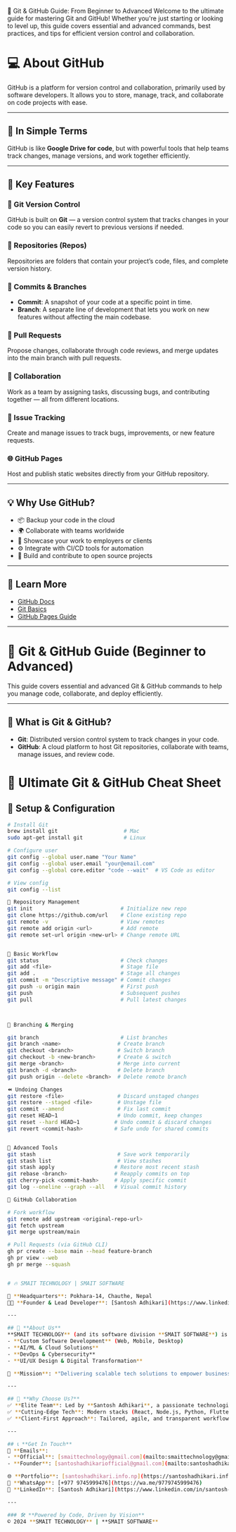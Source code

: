 
🚀 Git & GitHub Guide: From Beginner to Advanced
Welcome to the ultimate guide for mastering Git and GitHub! Whether you're just starting or looking to level up, this guide covers essential and advanced commands, best practices, and tips for efficient version control and collaboration.

# 💻 About GitHub

GitHub is a platform for version control and collaboration, primarily used by software developers. It allows you to store, manage, track, and collaborate on code projects with ease.

---

## 🧠 In Simple Terms

GitHub is like **Google Drive for code**, but with powerful tools that help teams track changes, manage versions, and work together efficiently.

---

## 🔧 Key Features

### 🔁 Git Version Control
GitHub is built on **Git** — a version control system that tracks changes in your code so you can easily revert to previous versions if needed.

### 📁 Repositories (Repos)
Repositories are folders that contain your project’s code, files, and complete version history.

### 📝 Commits & Branches
- **Commit**: A snapshot of your code at a specific point in time.
- **Branch**: A separate line of development that lets you work on new features without affecting the main codebase.

### 🔀 Pull Requests
Propose changes, collaborate through code reviews, and merge updates into the main branch with pull requests.

### 🤝 Collaboration
Work as a team by assigning tasks, discussing bugs, and contributing together — all from different locations.

### 🐞 Issue Tracking
Create and manage issues to track bugs, improvements, or new feature requests.

### 🌐 GitHub Pages
Host and publish static websites directly from your GitHub repository.

---

## 💡 Why Use GitHub?

- 📦 Backup your code in the cloud  
- 🌍 Collaborate with teams worldwide  
- 💼 Showcase your work to employers or clients  
- ⚙️ Integrate with CI/CD tools for automation  
- 🚀 Build and contribute to open source projects  

---

## 🔗 Learn More

- [GitHub Docs](https://docs.github.com)
- [Git Basics](https://git-scm.com/book/en/v2)
- [GitHub Pages Guide](https://pages.github.com/)

------ 


# 🚀 Git & GitHub Guide (Beginner to Advanced)

This guide covers essential and advanced Git & GitHub commands to help you manage code, collaborate, and deploy efficiently.

---

## 🧠 What is Git & GitHub?

- **Git**: Distributed version control system to track changes in your code.
- **GitHub**: A cloud platform to host Git repositories, collaborate with teams, manage issues, and review code.

# 🚀 Ultimate Git & GitHub Cheat Sheet

## 🔧 Setup & Configuration
```bash
# Install Git
brew install git                     # Mac
sudo apt-get install git             # Linux

# Configure user
git config --global user.name "Your Name"
git config --global user.email "your@email.com"
git config --global core.editor "code --wait"  # VS Code as editor

# View config
git config --list

📂 Repository Management
git init                            # Initialize new repo
git clone https://github.com/url    # Clone existing repo
git remote -v                       # View remotes
git remote add origin <url>         # Add remote
git remote set-url origin <new-url> # Change remote URL


🔄 Basic Workflow
git status                          # Check changes
git add <file>                      # Stage file
git add .                           # Stage all changes
git commit -m "Descriptive message" # Commit changes
git push -u origin main             # First push
git push                            # Subsequent pushes
git pull                            # Pull latest changes



🌿 Branching & Merging

git branch                          # List branches
git branch <name>                  # Create branch
git checkout <branch>              # Switch branch
git checkout -b <new-branch>       # Create & switch
git merge <branch>                 # Merge into current
git branch -d <branch>             # Delete branch
git push origin --delete <branch>  # Delete remote branch

⏪ Undoing Changes
git restore <file>                 # Discard unstaged changes
git restore --staged <file>        # Unstage file
git commit --amend                 # Fix last commit
git reset HEAD~1                   # Undo commit, keep changes
git reset --hard HEAD~1           # Undo commit & discard changes
git revert <commit-hash>          # Safe undo for shared commits


🧰 Advanced Tools
git stash                          # Save work temporarily
git stash list                     # View stashes
git stash apply                   # Restore most recent stash
git rebase <branch>               # Reapply commits on top
git cherry-pick <commit-hash>     # Apply specific commit
git log --oneline --graph --all   # Visual commit history

🤝 GitHub Collaboration

# Fork workflow
git remote add upstream <original-repo-url>
git fetch upstream
git merge upstream/main

# Pull Requests (via GitHub CLI)
gh pr create --base main --head feature-branch
gh pr view --web
gh pr merge --squash


# 🔥 SMAIT TECHNOLOGY | SMAIT SOFTWARE  

📍 **Headquarters**: Pokhara-14, Chauthe, Nepal  
👨‍💻 **Founder & Lead Developer**: [Santosh Adhikari](https://www.linkedin.com/in/santosh-adhikari-b24324265/) (`@CoderSantoshAdhikri`)  

---

## 🚀 **About Us**  
**SMAIT TECHNOLOGY** (and its software division **SMAIT SOFTWARE**) is a **Nepal-based tech innovator** specializing in:  
- **Custom Software Development** (Web, Mobile, Desktop)  
- **AI/ML & Cloud Solutions**  
- **DevOps & Cybersecurity**  
- **UI/UX Design & Digital Transformation**  

🔹 **Mission**: *"Delivering scalable tech solutions to empower businesses globally."*  

---

## 🌟 **Why Choose Us?**  
✅ **Elite Team**: Led by **Santosh Adhikari**, a passionate technologist.  
✅ **Cutting-Edge Tech**: Modern stacks (React, Node.js, Python, Flutter, AWS).  
✅ **Client-First Approach**: Tailored, agile, and transparent workflows.  

---

## 📞 **Get In Touch**  
📧 **Emails**:  
- **Official**: [smaittechnology@gmail.com](mailto:smaittechnology@gmail.com)  
- **Founder**: [santoshadhikariofficial@gmail.com](mailto:santoshadhikariofficial@gmail.com)  

🌐 **Portfolio**: [santoshadhikari.info.np](https://santoshadhikari.info.np)  
📱 **WhatsApp**: [+977 9745999476](https://wa.me/9779745999476)  
💼 **LinkedIn**: [Santosh Adhikari](https://www.linkedin.com/in/santosh-adhikari-b24324265/)  

---

### 🛠 **Powered by Code, Driven by Vision**  
© 2024 **SMAIT TECHNOLOGY** | **SMAIT SOFTWARE**  
